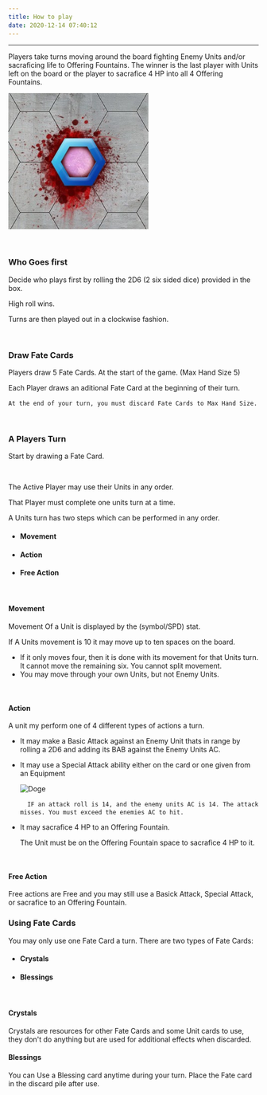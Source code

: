 ```yaml
---
title: How to play
date: 2020-12-14 07:40:12
---
```

___
Players take turns moving around the board fighting Enemy Units and/or sacraficing life to Offering Fountains.
The winner is the last player with Units left on the board or the player to sacrafice 4 HP into all 4 Offering Fountains.

![Offering Point](./how_to_play/Offering-Fountain.jpg)

<br>

### Who Goes first
Decide who plays first by rolling the 2D6 (2 six sided dice) provided in the box.

High roll wins.

Turns are then played out in a clockwise fashion.

<br>

### Draw Fate Cards

Players draw 5 Fate Cards. At the start of the game. (Max Hand Size 5)

Each Player draws an aditional Fate Card at the beginning of their turn.

    At the end of your turn, you must discard Fate Cards to Max Hand Size.

<br>

### A Players Turn

Start by drawing a Fate Card.

<br>

The Active Player may use their Units in any order.

That Player must complete one units turn at a time.

A Units turn has two steps which can be performed in any order. 							
							
* #### Movement							
* #### Action
* #### Free Action					
							
<br>

#### Movement 

Movement Of a Unit is displayed by the (symbol/SPD) stat.

If A Units movement is 10 it may move up to ten spaces on the board.

* If it only moves four, then it is done with its movement for that Units turn. It cannot move the remaining six. You cannot split movement.
* You may move through your own Units, but not Enemy Units. 						


<br>

#### Action							
A unit my perform one of 4 different types of actions a turn.							
* It may make a Basic Attack against an Enemy Unit thats in range by rolling a 2D6 and adding its BAB against the Enemy Units AC. 
* It may use a Special Attack ability either on the card or one given from an Equipment

    ![Doge](https://git.io/Doge) 
    
        IF an attack roll is 14, and the enemy units AC is 14. The attack misses. You must exceed the enemies AC to hit. 

* It may sacrafice 4 HP to an Offering Fountain. 

    The Unit must be on the Offering Fountain space to sacrafice 4 HP to it. 
	
<br>    

#### Free Action 
Free actions are Free and you may still use a Basick Attack, Special Attack, or sacrafice to an Offering Fountain.						


### Using Fate Cards

You may only use one Fate Card a turn. There are two types of Fate Cards:

* #### Crystals

* #### Blessings

<br>

#### Crystals

Crystals are resources for other Fate Cards and some Unit cards to use, they don't do anything but are used for additional effects when discarded.
<br>

#### Blessings

You can Use a Blessing card anytime during your turn. Place the Fate card in the discard pile after use.